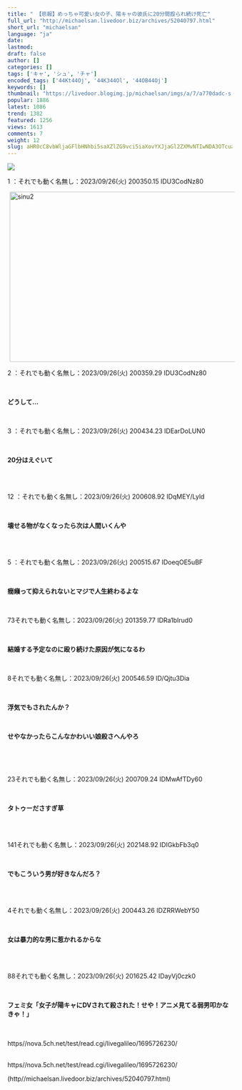 ```yaml
---
title: " 【悲報】めっちゃ可愛い女の子、陽キャの彼氏に20分間殴られ続け死亡"
full_url: "http://michaelsan.livedoor.biz/archives/52040797.html"
short_url: "michaelsan"
language: "ja"
date: 
lastmod: 
draft: false
author: []
categories: []
tags: ['キャ', 'シュ', 'チャ']
encoded_tags: ['44Kt44Oj', '44K344Ol', '44OB44Oj']
keywords: []
thumbnail: "https://livedoor.blogimg.jp/michaelsan/imgs/a/7/a770dadc-s.jpg"
popular: 1886
latest: 1086
trend: 1382
featured: 1256
views: 1613
comments: 7
weight: 12
slug: aHR0cC8vbWljaGFlbHNhbi5saXZlZG9vci5iaXovYXJjaGl2ZXMvNTIwNDA3OTcuaHRtbA==
---
```


![](https://livedoor.blogimg.jp/michaelsan/imgs/a/7/a770dadc-s.jpg)

<div><p>1 ：それでも動く名無し：2023/09/26(火) 200350.15 IDU3CodNz80</p><a target='_blank' title='sinu2' href='https//livedoor.blogimg.jp/michaelsan/imgs/8/d/8d43a82e.jpg'><img class='pict' hspace='5' alt='sinu2' border='0' height='381' width='680' src='https//livedoor.blogimg.jp/michaelsan/imgs/8/d/8d43a82e-s.jpg'></a><br><p>2 ：それでも動く名無し：2023/09/26(火) 200359.29 IDU3CodNz80</p><br><b><p>どうして…</p></b><br><p>3 ：それでも動く名無し：2023/09/26(火) 200434.23 IDEarDoLUN0</p><br><b><p>20分はえぐいて </p><br></b><br><p>12 ：それでも動く名無し：2023/09/26(火) 200608.92 IDqMEY/Lyld</p><br><b><p>壊せる物がなくなったら次は人間いくんや </p><br></b><br><p>5 ：それでも動く名無し：2023/09/26(火) 200515.67 IDoeqOE5uBF</p><br><b><p>癇癪って抑えられないとマジで人生終わるよな </p></b><br><p>73それでも動く名無し：2023/09/26(火) 201359.77 IDRa1bIrud0</p><br><b><p>結婚する予定なのに殴り続けた原因が気になるわ </p></b><br><p>8それでも動く名無し：2023/09/26(火) 200546.59 ID/Qjtu3Dia</p><br><p><p><b><p>浮気でもされたんか？</p></b></p></p><p><p><b><p><br></p></b></p></p><p><b><p>せやなかったらこんなかわいい娘殺さへんやろ </p><br></b></p><br><p>23それでも動く名無し：2023/09/26(火) 200709.24 IDMwAfTDy60</p><br><b><p>タトゥーださすぎ草</p><br></b><br><p>141それでも動く名無し：2023/09/26(火) 202148.92 IDIGkbFb3q0</p><p><p><br></p></p><b><p>でもこういう男が好きなんだろ？ </p><br></b><br><p>4それでも動く名無し：2023/09/26(火) 200443.26 IDZRRWebY50</p><br><b><p>女は暴力的な男に惹かれるからな</p><br></b><br><p>88それでも動く名無し：2023/09/26(火) 201625.42 IDayVj0czk0</p><br><b><p>フェミ女「女子が陽キャにDVされて殺された！せや！アニメ見てる弱男叩かなきゃ！」 </p><br></b><br>https//nova.5ch.net/test/read.cgi/livegalileo/1695726230/<br><br clear='all'> <p id='a6850dc6aefc0d5bbff2bea180d92d89'> </p> <p id='a6850dc6aefc0d5bbff2bea180d92d89'> </p> <p class='alistcloud-container-6795'></p> <p>https//nova.5ch.net/test/read.cgi/livegalileo/1695726230/</p></div>

(http//michaelsan.livedoor.biz/archives/52040797.html)
